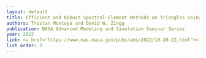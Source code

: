 ```yaml
---
layout: default
title: Efficient and Robust Spectral-Element Methods on Triangles Using Tensor-Product Summation-By-Parts Operators
authors: Tristan Montoya and David W. Zingg
publication: NASA Advanced Modeling and Simulation Seminar Series
year: 2022
link: <a href="https://www.nas.nasa.gov/pubs/ams/2022/10-20-22.html"><i class="fas fa-link"></i>abstract</a>
list_order: 3
---
```

